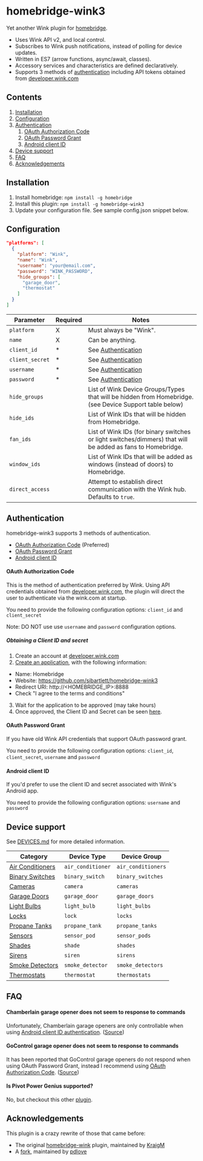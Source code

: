 # homebridge-wink3

Yet another Wink plugin for [homebridge](https://github.com/nfarina/homebridge).

* Uses Wink API v2, and local control.
* Subscribes to Wink push notifications, instead of polling for device updates.
* Written in ES7 (arrow functions, async/await, classes).
* Accessory services and characteristics are defined declaratively.
* Supports 3 methods of [authentication](#authentication) including API tokens obtained from [developer.wink.com](https://developer.wink.com)

## Contents

1. [Installation](#installation)
2. [Configuration](#configuration)
3. [Authentication](#authentication)
    1. [OAuth Authorization Code](#oauth-authorization-code)
    2. [OAuth Password Grant](#oauth-password-grant)
    3. [Android client ID](#android-client-id)
4. [Device support](#device-support)
4. [FAQ](#faq)
5. [Acknowledgements](#acknowledgements)

## Installation

1. Install homebridge: `npm install -g homebridge`
2. Install this plugin: `npm install -g homebridge-wink3`
3. Update your configuration file. See sample config.json snippet below.

## Configuration

```json
"platforms": [
  {
    "platform": "Wink",
    "name": "Wink",
    "username": "your@email.com",
    "password": "WINK_PASSWORD",
    "hide_groups": [
      "garage_door",
      "thermostat"
    ]
  }
]
```

| Parameter       | Required | Notes                                          |
| --------------- | -------- | ---------------------------------------------- |
| `platform`      | X        | Must always be "Wink".                         |
| `name`          | X        | Can be anything.                               |
| `client_id`     | *        | See [Authentication](#authentication) |
| `client_secret` | *        | See [Authentication](#authentication) |
| `username`     | *        | See [Authentication](#authentication) |
| `password` | *        | See [Authentication](#authentication) |
| `hide_groups`   |          | List of Wink Device Groups/Types that will be hidden from Homebridge. (see Device Support table below) |
| `hide_ids`      |          | List of Wink IDs that will be hidden from Homebridge. |
| `fan_ids`       |          | List of Wink IDs (for binary switches or light switches/dimmers) that will be added as fans to Homebridge. |
| `window_ids`    |          | List of Wink IDs that will be added as windows (instead of doors) to Homebridge. |
| `direct_access` |          | Attempt to establish direct communication with the Wink hub. Defaults to `true`. |

## Authentication

homebridge-wink3 supports 3 methods of authentication.

* [OAuth Authorization Code](#oauth-authorization-code) (Preferred)
* [OAuth Password Grant](#oauth-password-grant)
* [Android client ID](#android-client-id)

#### OAuth Authorization Code

This is the method of authentication preferred by Wink. Using API credentials obtained from [developer.wink.com](https://developer.wink.com), the plugin will direct the user to authenticate via the wink.com at startup.

You need to provide the following configuration options: `client_id` and `client_secret`

Note: DO NOT use use `username` and `password` configuration options.

##### Obtaining a Client ID and secret

1. Create an account at [developer.wink.com](https://developer.wink.com)
2. [Create an application](https://developer.wink.com/clients/new), with the following information:
  * Name: Homebridge
  * Website: https://github.com/sibartlett/homebridge-wink3
  * Redirect URI: http://<HOMEBRIDGE_IP>:8888
  * Check "I agree to the terms and conditions"
3. Wait for the application to be approved (may take hours)
4. Once approved, the Client ID and Secret can be seen [here](https://developer.wink.com/clients).

#### OAuth Password Grant

If you have old Wink API credentials that support OAuth password grant.

You need to provide the following configuration options: `client_id`, `client_secret`, `username` and `password`

#### Android client ID

If you'd prefer to use the client ID and secret associated with Wink's Android app.

You need to provide the following configuration options: `username` and `password`

## Device support

See [DEVICES.md](DEVICES.md) for more detailed information.

| Category                                        | Device Type       | Device Group       |
|-------------------------------------------------|-------------------|--------------------|
| [Air Conditioners](DEVICES.md#air-conditioners) | `air_conditioner` | `air_conditioners` |
| [Binary Switches](DEVICES.md#binary-switches)   | `binary_switch`   | `binary_switches`  |
| [Cameras](DEVICES.md#cameras)                   | `camera`          | `cameras`          |
| [Garage Doors](DEVICES.md#garage-doors)         | `garage_door`     | `garage_doors`     |
| [Light Bulbs](DEVICES.md#light-bulbs)           | `light_bulb`      | `light_bulbs`      |
| [Locks](DEVICES.md#locks)                       | `lock`            | `locks`            |
| [Propane Tanks](DEVICES.md#propane-tanks)       | `propane_tank`    | `propane_tanks`    |
| [Sensors](DEVICES.md#sensors)                   | `sensor_pod`      | `sensor_pods`      |
| [Shades](DEVICES.md#shades)                     | `shade`           | `shades`           |
| [Sirens](DEVICES.md#sirens)                     | `siren`           | `sirens`           |
| [Smoke Detectors](DEVICES.md#smoke-detectors)   | `smoke_detector`  | `smoke_detectors`  |
| [Thermostats](DEVICES.md#thermostats)           | `thermostat`      | `thermostats`      |


## FAQ

#### Chamberlain garage opener does not seem to response to commands

Unfortunately, Chamberlain garage openers are only controllable when using [Android client ID authentication](#android-client-id). ([Source](https://github.com/python-wink/python-wink/issues/23#issuecomment-197431701))

#### GoControl garage opener does not seem to response to commands

It has been reported that GoControl garage openers do not respond when using OAuth Password Grant, instead I recommend using [OAuth Authorization Code](#oauth-authorization-code). ([Source](https://github.com/sibartlett/homebridge-wink3/issues/21))

#### Is Pivot Power Genius supported?

No, but checkout this other [plugin](https://www.npmjs.com/package/homebridge-pivot-power-genius).

## Acknowledgements

This plugin is a crazy rewrite of those that came before:

* The original [homebridge-wink](https://github.com/KraigM/homebridge-wink) plugin, maintained by [KraigM](https://github.com/KraigM)
* A [fork](https://github.com/pdlove/homebridge-wink), maintained by [pdlove](https://github.com/pdlove)
